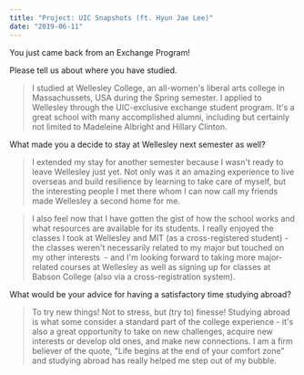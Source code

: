 ```yaml
---
title: "Project: UIC Snapshots (ft. Hyun Jae Lee)"
date: "2019-06-11"
---
```


You just came back from an Exchange Program! 

Please tell us about where you have studied.

> I studied at Wellesley College, an all-women's liberal arts college in Massachussets, USA during the Spring semester. I applied to Wellesley through the UIC-exclusive exchange student program. It's a great school with many accomplished alumni, including but certainly not limited to Madeleine Albright and Hillary Clinton.

What made you a decide to stay at Wellesley next semester as well?

> I extended my stay for another semester because I wasn't ready to leave Wellesley just yet. Not only was it an amazing experience to live overseas and build resilience by learning to take care of myself, but the interesting people I met there whom I can now call my friends made Wellesley a second home for me.

> I also feel now that I have gotten the gist of how the school works and what resources are available for its students. I really enjoyed the classes I took at Wellesley and MIT (as a cross-registered student) - the classes weren't necessarily related to my major but touched on my other interests  - and I'm looking forward to taking more major-related courses at Wellesley as well as signing up for classes at Babson College (also via a cross-registration system).

What would be your advice for having a satisfactory time studying abroad? 

> To try new things! Not to stress, but (try to) finesse! Studying abroad is what some consider a standard part of the college experience - it's also a great opportunity to take on new challenges, acquire new interests or develop old ones, and make new connections. I am a firm believer of the quote, "Life begins at the end of your comfort zone" and studying abroad has really helped me step out of my bubble.
